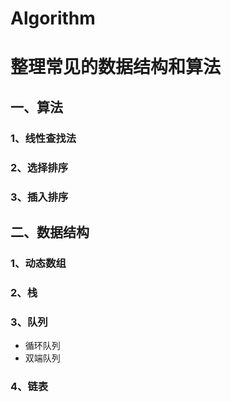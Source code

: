 # Algorithm
# 整理常见的数据结构和算法
## 一、算法
### 1、线性查找法
### 2、选择排序
### 3、插入排序

## 二、数据结构
### 1、动态数组
### 2、栈
### 3、队列
* 循环队列
* 双端队列
### 4、链表